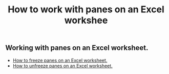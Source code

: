 ﻿---
title: How to work with panes on an Excel workshee
second_title: Aspose.Cells Cloud Documen
linktitle: Pane
type: docs
url: /ar/worksheets/panes/
keywords: How to work with panes on an Excel worksheet
description: Aspose.Cells Cloud REST API support working with panes on an Excel Worksheet. SDK support kinds of development languages. They include Android, C#, Go, Java, NodeJS, Perl, PHP, Python, Ruby, and swift
weight: 20
---
## Working with panes on an Excel worksheet.

- [How to freeze panes on an Excel worksheet.](/cells/ar/worksheets/panes/freeze/) 
- [How to unfreeze panes on an Excel worksheet.](/cells/ar/worksheets/panes/unfreeze/) 


